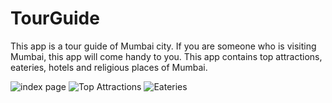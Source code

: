 # TourGuide 
This app is a tour guide of Mumbai city. If you are someone who is visiting Mumbai, this app will come handy to you. This app contains top attractions, eateries, hotels and religious places of Mumbai.

![index page](https://user-images.githubusercontent.com/60778999/108543247-d5470280-730a-11eb-8477-cc98bfdf9532.jpg)
![Top Attractions](https://user-images.githubusercontent.com/60778999/108543515-2e169b00-730b-11eb-8c4e-84a2fb2d82ae.jpg)
![Eateries](https://user-images.githubusercontent.com/60778999/108543712-6ddd8280-730b-11eb-8117-65d502c6fd90.jpg)
